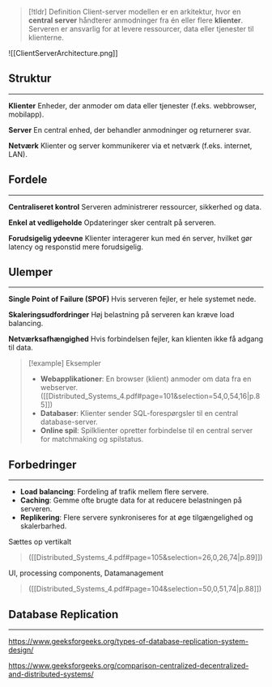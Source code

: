 > [!tldr] Definition
Client-server modellen er en arkitektur, hvor en **central server** håndterer anmodninger fra én eller flere **klienter**. Serveren er ansvarlig for at levere ressourcer, data eller tjenester til klienterne.

![[ClientServerArchitecture.png]]

## Struktur
---
**Klienter** 
Enheder, der anmoder om data eller tjenester (f.eks. webbrowser, mobilapp).

**Server**
En central enhed, der behandler anmodninger og returnerer svar.

**Netværk** 
Klienter og server kommunikerer via et netværk (f.eks. internet, LAN).

## Fordele
---
**Centraliseret kontrol** 
Serveren administrerer ressourcer, sikkerhed og data.  

**Enkel at vedligeholde** 
Opdateringer sker centralt på serveren.  

**Forudsigelig ydeevne** 
Klienter interagerer kun med én server, hvilket gør latency og responstid mere forudsigelig.  

## Ulemper
---
**Single Point of Failure (SPOF)** 
Hvis serveren fejler, er hele systemet nede.  

**Skaleringsudfordringer** 
Høj belastning på serveren kan kræve load balancing.  

**Netværksafhængighed** 
Hvis forbindelsen fejler, kan klienten ikke få adgang til data.  



> [!example] Eksempler
>- **Webapplikationer**: En browser (klient) anmoder om data fra en webserver. ([[Distributed_Systems_4.pdf#page=101&selection=54,0,54,16|p.85]]) 
>- **Databaser**: Klienter sender SQL-forespørgsler til en central database-server.  
>- **Online spil**: Spilklienter opretter forbindelse til en central server for matchmaking og spilstatus.  

## Forbedringer
---
- **Load balancing**: Fordeling af trafik mellem flere servere.  
- **Caching**: Gemme ofte brugte data for at reducere belastningen på serveren.  
- **Replikering**: Flere servere synkroniseres for at øge tilgængelighed og skalerbarhed.  

Sættes op vertikalt
> ([[Distributed_Systems_4.pdf#page=105&selection=26,0,26,74|p.89]])

UI, processing components, Datamanagement
> ([[Distributed_Systems_4.pdf#page=104&selection=50,0,51,74|p.88]])



## Database Replication
---
https://www.geeksforgeeks.org/types-of-database-replication-system-design/

https://www.geeksforgeeks.org/comparison-centralized-decentralized-and-distributed-systems/